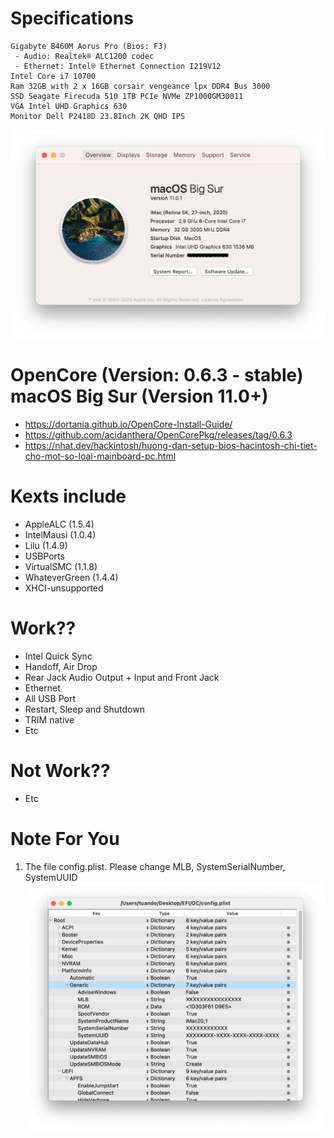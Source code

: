 
# Specifications
```
Gigabyte B460M Aorus Pro (Bios: F3)
 - Audio: Realtek® ALC1200 codec
 - Ethernet: Intel® Ethernet Connection I219V12
Intel Core i7 10700
Ram 32GB with 2 x 16GB corsair vengeance lpx DDR4 Bus 3000
SSD Seagate Firecuda 510 1TB PCIe NVMe ZP1000GM30011
VGA Intel UHD Graphics 630 
Monitor Dell P2418D 23.8Inch 2K QHD IPS
```
![1](/images/1.png)
# OpenCore (Version: 0.6.3 - stable) macOS Big Sur (Version 11.0+)
- https://dortania.github.io/OpenCore-Install-Guide/
- https://github.com/acidanthera/OpenCorePkg/releases/tag/0.6.3
- https://nhat.dev/hackintosh/huong-dan-setup-bios-hacintosh-chi-tiet-cho-mot-so-loai-mainboard-pc.html
# Kexts include
- AppleALC (1.5.4)
- IntelMausi (1.0.4)
- Lilu (1.4.9)
- USBPorts
- VirtualSMC (1.1.8)
- WhateverGreen (1.4.4)
- XHCI-unsupported
# Work??
- Intel Quick Sync
- Handoff, Air Drop
- Rear Jack Audio Output + Input and Front Jack
- Ethernet
- All USB Port
- Restart, Sleep and Shutdown 
- TRIM native 
- Etc
# Not Work??
- Etc

# Note For You
1. The file config.plist. Please change MLB, SystemSerialNumber, SystemUUID
![2](/images/2.png)
